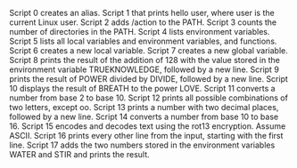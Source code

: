 Script 0 creates an alias.
Script 1 that prints hello user, where user is the current Linux user.
Script 2 adds /action to the PATH.
Script 3 counts the number of directories in the PATH.
Script 4 lists environment variables.
Script 5 lists all local variables and environment variables, and functions.
Script 6 creates a new local variable.
Script 7 creates a new global variable.
Script 8 prints the result of the addition of 128 with the value stored in the environment variable TRUEKNOWLEDGE, followed by a new line.
Script 9 prints the result of POWER divided by DIVIDE, followed by a new line.
Script 10 displays the result of BREATH to the power LOVE.
Script 11 converts a number from base 2 to base 10.
Script 12 prints all possible combinations of two letters, except oo.
Script 13 prints a number with two decimal places, followed by a new line.
Script 14 converts a number from base 10 to base 16.
Script 15 encodes and decodes text using the rot13 encryption. Assume ASCII.
Script 16 prints every other line from the input, starting with the first line.
Script 17  adds the two numbers stored in the environment variables WATER and STIR and prints the result.
